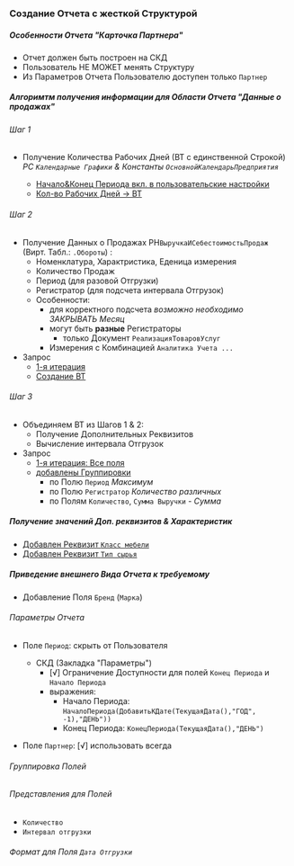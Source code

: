 
### Создание Отчета с жесткой Структурой

#####  Особенности Отчета "Карточка Партнера"
- Отчет  должен быть построен  на СКД
- Пользователь НЕ МОЖЕТ  менять Структуру
- Из Параметров Отчета Пользователю доступен только `Партнер` 


#####  Алгоримтм получения информации для Области Отчета "Данные о продажах"

###### Шаг 1
- Получение Количества Рабочих Дней (ВТ с единственной Строкой) *РС `Календарные Графики` & Константы `ОсновнойКалендарьПредприятия`* 

    - [Начало&Конец Периода вкл. в пользовательские настройки](https://github.com/alex-dev-2020/Typical_Conf_Tuning/commit/c762ba1970f8fa7828f632391f8e456fca6cfe54) 
    - [Кол-во Рабочих Дней → ВТ](https://github.com/alex-dev-2020/Typical_Conf_Tuning/commit/8582d0997f232b011bcf7cc282885e970be7408c) 
            

###### Шаг 2
- Получение Данных о Продажах РН`ВыручкаИСебестоимостьПродаж` (Вирт. Табл.: `.Обороты`) :
    - Номенклатура, Характристика, Еденица измерения 
    - Количество Продаж
    - Период (для разовой Отгрузки)
    - Регистратор (для подсчета интервала Отгрузок)
    - Особенности:
        - для корректного подсчета *возможно необходимо ЗАКРЫВАТЬ Месяц* 
        - могут быть **разные** Регистраторы
          - только Документ `РеализацияТоваровУслуг`
        - Измерения с Комбинацией `Аналитика Учета ...`  
- Запрос
    - [1-я  итерация](https://github.com/alex-dev-2020/Typical_Conf_Tuning/commit/220cefce6ea043dcebbddcd7a54d5d776df60338)
    - [Создание ВТ](https://github.com/alex-dev-2020/Typical_Conf_Tuning/commit/0bbddd7434b4793fe59d700d0a42ff1bee263480)  

###### Шаг 3
- Объединяем ВТ из Шагов  1 & 2:
    - Получение Дополнительных Реквизитов
    - Вычисление интервала Отгрузок
- Запрос
    - [1-я итерация:  Все поля](https://github.com/alex-dev-2020/Typical_Conf_Tuning/commit/af7e151ab2fd6f32b04c7333df822ab7a4d37c37)
    - [добавлены Группировки](https://github.com/alex-dev-2020/Typical_Conf_Tuning/commit/2b7da34f2fdc68f083d330106d501cdefd012e74) 
        - по Полю `Период` *Максимум*
        - по Полю `Регистратор` *Количество различных*
        - по Полям `Количество`, `Сумма Выручки` - *Сумма*  

##### Получение  значений Доп. реквизитов & Характеристик

- [Добавлен Реквизит `Класс мебели`](https://github.com/alex-dev-2020/Typical_Conf_Tuning/commit/5b299f0379490945edd79d68f611c3f7cca9d3e1) 
- [Добавлен Реквизит `Тип сырья`](https://github.com/alex-dev-2020/Typical_Conf_Tuning/commit/f47a5cf9b57e6cb3acae0c3de918c24c86da9fbf)


##### Приведение внешнего Вида Отчета к требуемому

- Добавление Поля `Бренд` (`Марка`) 

###### Параметры Отчета
- Поле `Период`: скрыть от Пользователя
    - СКД (Закладка "Параметры")
        - [√] Ограничение Доступности для  полей `Конец Периода` и `Начало Периода` 
        - выражения: 
            - Начало Периода: `НачалоПериода(ДобавитьКДате(ТекущаяДата(),"ГОД", -1),"ДЕНЬ"))` 
            - Конец Периода: `КонецПериода(ТекущаяДата(),"ДЕНЬ")`  

- Поле `Партнер`:  [√]  использовать всегда

###### Группировка Полей

###### Представления для Полей
- `Количество`
- `Интервал отгрузки`
###### Формат для Поля `Дата Отгрузки`



